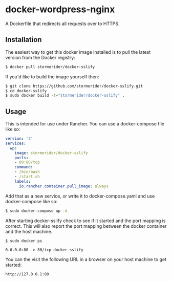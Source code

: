 # docker-wordpress-nginx

A Dockerfile that redirects all requests over to HTTPS.

## Installation

The easiest way to get this docker image installed is to pull the latest version
from the Docker registry:

```bash
$ docker pull stormerider/docker-sslify
```

If you'd like to build the image yourself then:

```bash
$ git clone https://github.com/stormerider/docker-sslify.git
$ cd docker-sslify
$ sudo docker build -t="stormerider/docker-sslify" .
```

## Usage

This is intended for use under Rancher. You can use a docker-compose file like so:

```yaml
version: '2'
services:
  wp:
    image: stormerider/docker-sslify
    ports:
    - 80:80/tcp
    command:
    - /bin/bash
    - /start.sh
    labels:
      io.rancher.container.pull_image: always
```

Add that as a new service, or write it to docker-compose.yaml and use docker-compose like so:

```bash
$ sudo docker-compose up -d
```

After starting docker-sslify check to see if it started and the port mapping is correct.  This will also report the port mapping between the docker container and the host machine.

```
$ sudo docker ps

0.0.0.0:80 -> 80/tcp docker-sslify
```

You can the visit the following URL in a browser on your host machine to get started:

```
http://127.0.0.1:80
```
